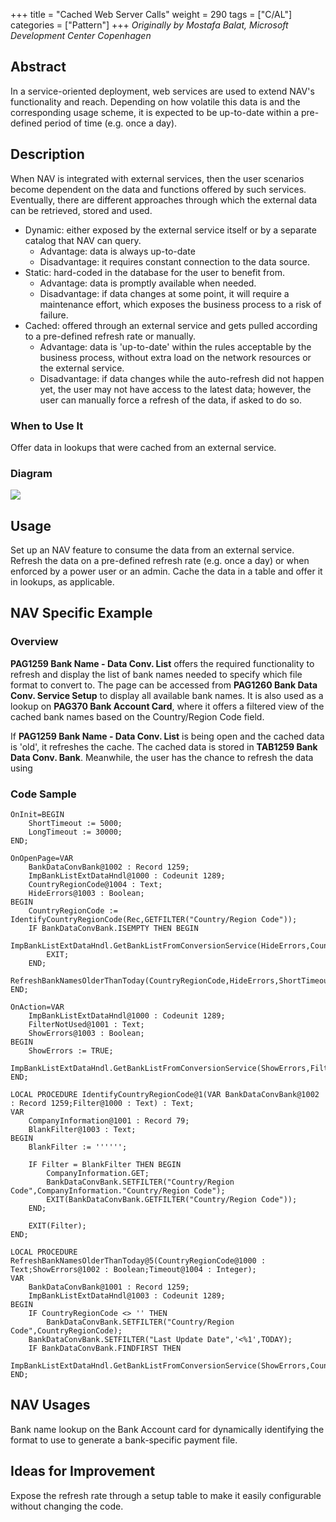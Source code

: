+++
title = "Cached Web Server Calls"
weight = 290
tags = ["C/AL"]
categories = ["Pattern"]
+++
_Originally by Mostafa Balat, Microsoft Development Center Copenhagen_

## Abstract

In a service-oriented deployment, web services are used to extend NAV's functionality and reach. Depending on how volatile this data is and the corresponding usage scheme, it is expected to be up-to-date within a pre-defined period of time (e.g. once a day).

## Description

When NAV is integrated with external services, then the user scenarios become dependent on the data and functions offered by such services. Eventually, there are different approaches through which the external data can be retrieved, stored and used.

* Dynamic: either exposed by the external service itself or by a separate catalog that NAV can query.
  * Advantage: data is always up-to-date
  * Disadvantage: it requires constant connection to the data source.
* Static: hard-coded in the database for the user to benefit from.
  * Advantage: data is promptly available when needed.
  * Disadvantage: if data changes at some point, it will require a maintenance effort, which exposes the business process to a risk of failure.
* Cached: offered through an external service and gets pulled according to a pre-defined refresh rate or manually.
  * Advantage: data is 'up-to-date' within the rules acceptable by the business process, without extra load on the network resources or the external service.
  * Disadvantage: if data changes while the auto-refresh did not happen yet, the user may not have access to the latest data; however, the user can manually force a refresh of the data, if asked to do so.

### When to Use It

Offer data in lookups that were cached from an external service.

### Diagram

[![ ][image0]][anchor0]

## Usage

Set up an NAV feature to consume the data from an external service. Refresh the data on a pre-defined refresh rate (e.g. once a day) or when enforced by a power user or an admin. Cache the data in a table and offer it in lookups, as applicable.

## NAV Specific Example

### Overview

**PAG1259 Bank Name - Data Conv. List** offers the required functionality to refresh and display the list of bank names needed to specify which file format to convert to. The page can be accessed from **PAG1260 Bank Data Conv. Service Setup** to display all available bank names. It is also used as a lookup on **PAG370 Bank Account Card**, where it offers a filtered view of the cached bank names based on the Country/Region Code field.

If **PAG1259 Bank Name - Data Conv. List** is being open and the cached data is 'old', it refreshes the cache. The cached data is stored in **TAB1259 Bank Data Conv. Bank**. Meanwhile, the user has the chance to refresh the data using

### Code Sample

```AL
OnInit=BEGIN
    ShortTimeout := 5000;
    LongTimeout := 30000;
END;

OnOpenPage=VAR
    BankDataConvBank@1002 : Record 1259;
    ImpBankListExtDataHndl@1000 : Codeunit 1289;
    CountryRegionCode@1004 : Text;
    HideErrors@1003 : Boolean;
BEGIN
    CountryRegionCode := IdentifyCountryRegionCode(Rec,GETFILTER("Country/Region Code"));
    IF BankDataConvBank.ISEMPTY THEN BEGIN
        ImpBankListExtDataHndl.GetBankListFromConversionService(HideErrors,CountryRegionCode,ShortTimeout);
        EXIT;
    END;
    RefreshBankNamesOlderThanToday(CountryRegionCode,HideErrors,ShortTimeout);
END;

OnAction=VAR
    ImpBankListExtDataHndl@1000 : Codeunit 1289;
    FilterNotUsed@1001 : Text;
    ShowErrors@1003 : Boolean;
BEGIN
    ShowErrors := TRUE;
    ImpBankListExtDataHndl.GetBankListFromConversionService(ShowErrors,FilterNotUsed,LongTimeout);
END;

LOCAL PROCEDURE IdentifyCountryRegionCode@1(VAR BankDataConvBank@1002 : Record 1259;Filter@1000 : Text) : Text;
VAR
    CompanyInformation@1001 : Record 79;
    BlankFilter@1003 : Text;
BEGIN
    BlankFilter := '''''';

    IF Filter = BlankFilter THEN BEGIN
        CompanyInformation.GET;
        BankDataConvBank.SETFILTER("Country/Region Code",CompanyInformation."Country/Region Code");
        EXIT(BankDataConvBank.GETFILTER("Country/Region Code"));
    END;

    EXIT(Filter);
END;

LOCAL PROCEDURE RefreshBankNamesOlderThanToday@5(CountryRegionCode@1000 : Text;ShowErrors@1002 : Boolean;Timeout@1004 : Integer);
VAR
    BankDataConvBank@1001 : Record 1259;
    ImpBankListExtDataHndl@1003 : Codeunit 1289;
BEGIN
    IF CountryRegionCode <> '' THEN
        BankDataConvBank.SETFILTER("Country/Region Code",CountryRegionCode);
    BankDataConvBank.SETFILTER("Last Update Date",'<%1',TODAY);
    IF BankDataConvBank.FINDFIRST THEN
        ImpBankListExtDataHndl.GetBankListFromConversionService(ShowErrors,CountryRegionCode,Timeout);
END;
```

## NAV Usages

Bank name lookup on the Bank Account card for dynamically identifying the format to use to generate a bank-specific payment file.

## Ideas for Improvement

Expose the refresh rate through a setup table to make it easily configurable without changing the code.



[anchor0]: Cached_5F00_Web_5F00_Service_5F00_Calls_5F00_Diagram.png


[image0]: Cached_5F00_Web_5F00_Service_5F00_Calls_5F00_Diagram.png
